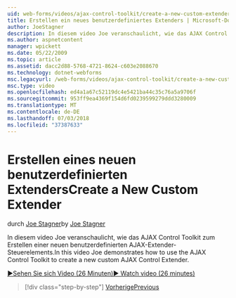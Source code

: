```yaml
---
uid: web-forms/videos/ajax-control-toolkit/create-a-new-custom-extender
title: Erstellen ein neues benutzerdefiniertes Extenders | Microsoft-Dokumentation
author: JoeStagner
description: In diesem video Joe veranschaulicht, wie das AJAX Control Toolkit zum Erstellen einer neuen benutzerdefinierten AJAX-Extender-Steuerelements.
ms.author: aspnetcontent
manager: wpickett
ms.date: 05/22/2009
ms.topic: article
ms.assetid: dacc2d88-5768-4721-8624-c603e2088670
ms.technology: dotnet-webforms
msc.legacyurl: /web-forms/videos/ajax-control-toolkit/create-a-new-custom-extender
msc.type: video
ms.openlocfilehash: ed4a1a67c52119dc4e5421ba44c35c76a5a9706f
ms.sourcegitcommit: 953ff9ea4369f154d6fd0239599279ddd3280009
ms.translationtype: MT
ms.contentlocale: de-DE
ms.lasthandoff: 07/03/2018
ms.locfileid: "37387633"
---
```

<a name="create-a-new-custom-extender"></a><span data-ttu-id="a1094-103">Erstellen eines neuen benutzerdefinierten Extenders</span><span class="sxs-lookup"><span data-stu-id="a1094-103">Create a New Custom Extender</span></span>
====================
<span data-ttu-id="a1094-104">durch [Joe Stagner](https://github.com/JoeStagner)</span><span class="sxs-lookup"><span data-stu-id="a1094-104">by [Joe Stagner](https://github.com/JoeStagner)</span></span>

<span data-ttu-id="a1094-105">In diesem video Joe veranschaulicht, wie das AJAX Control Toolkit zum Erstellen einer neuen benutzerdefinierten AJAX-Extender-Steuerelements.</span><span class="sxs-lookup"><span data-stu-id="a1094-105">In this video Joe demonstrates how to use the AJAX Control Toolkit to create a new custom AJAX Control Extender.</span></span>

[<span data-ttu-id="a1094-106">&#9654;Sehen Sie sich Video (26 Minuten)</span><span class="sxs-lookup"><span data-stu-id="a1094-106">&#9654; Watch video (26 minutes)</span></span>](https://channel9.msdn.com/Blogs/ASP-NET-Site-Videos/create-a-new-custom-extender)

> [!div class="step-by-step"]
> [<span data-ttu-id="a1094-107">Vorherige</span><span class="sxs-lookup"><span data-stu-id="a1094-107">Previous</span></span>](editor-control-custom.md)
